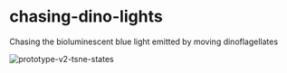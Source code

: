 # chasing-dino-lights

Chasing the bioluminescent blue light emitted by moving dinoflagellates



![prototype-v2-tsne-states](readme-images/output.gif)
